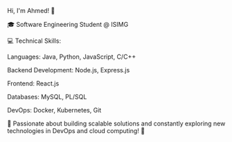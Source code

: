 Hi, I'm Ahmed! 👋

🎓 Software Engineering Student @ ISIMG

💻 Technical Skills:

Languages: Java, Python, JavaScript, C/C++

Backend Development: Node.js, Express.js

Frontend: React.js

Databases: MySQL, PL/SQL

DevOps: Docker, Kubernetes, Git

🔧 Passionate about building scalable solutions and constantly exploring new technologies in DevOps and cloud computing! 🚀
